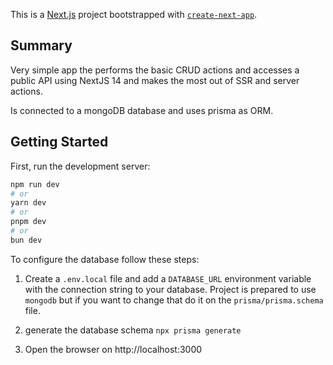 This is a [Next.js](https://nextjs.org/) project bootstrapped with [`create-next-app`](https://github.com/vercel/next.js/tree/canary/packages/create-next-app).

## Summary

Very simple app the performs the basic CRUD actions and accesses a public API using NextJS 14 and makes the most out of SSR and server actions.

Is connected to a mongoDB database and uses prisma as ORM.

## Getting Started

First, run the development server:

```bash
npm run dev
# or
yarn dev
# or
pnpm dev
# or
bun dev
```

To configure the database follow these steps:

1. Create a `.env.local` file and add a `DATABASE_URL` environment variable with the connection string to your database. Project is prepared to use `mongodb` but if you want to change that do it on the `prisma/prisma.schema` file.

2. generate the database schema `npx prisma generate`

3. Open the browser on http://localhost:3000
